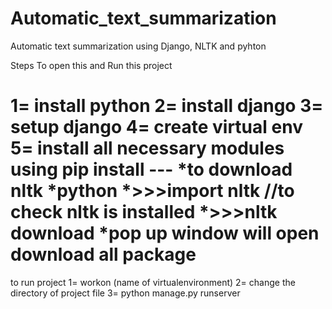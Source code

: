 # Automatic_text_summarization
Automatic text summarization using Django, NLTK and pyhton 



Steps To open this and Run this project

1= install python
2= install django
3= setup django
4= create virtual env
5= install all necessary modules
	using pip install ---
*to download nltk 
*python
*>>>import nltk		//to check nltk is installed
*>>>nltk download
*pop up window will open download all package 
=======
to run project
1= workon (name of virtualenvironment)
2= change the directory of project file 
3= python manage.py runserver
